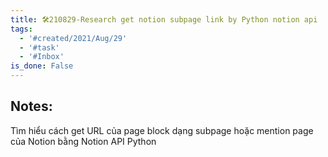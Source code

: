 ```yaml
---
title: 🛠️210829-Research get notion subpage link by Python notion api
tags:
  - '#created/2021/Aug/29'
  - '#task'
  - '#Inbox'
is_done: False
---
```


## Notes:
Tìm hiểu cách get URL của page block dạng subpage hoặc mention page của Notion bằng Notion API Python